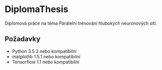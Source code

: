 # DiplomaThesis
Diplomová práce na téma Paralelní trénování hlubokých neuronových sítí.

## Požadavky
* Python 3.5.2 nebo kompatibilní
* matplotlib 1.5.1 nebo kompatibilní
* Tensorflow 1.1 nebo kompatibilní
